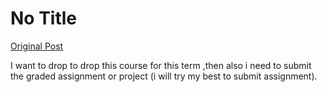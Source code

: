 # No Title

[Original Post](https://discourse.onlinedegree.iitm.ac.in/t/164291/1)

<p>I want to drop to drop this course for this term ,then also i need to submit the graded assignment or project (i will try my best to submit assignment).</p>